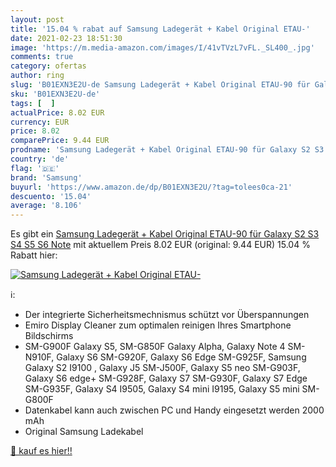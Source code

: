 ```yaml
---
layout: post
title: '15.04 % rabat auf Samsung Ladegerät + Kabel Original ETAU-'
date: 2021-02-23 18:51:30
image: 'https://m.media-amazon.com/images/I/41vTVzL7vFL._SL400_.jpg'
comments: true
category: ofertas
author: ring
slug: 'B01EXN3E2U-de Samsung Ladegerät + Kabel Original ETAU-90 für Galaxy S2...'
sku: 'B01EXN3E2U-de'
tags: [  ]
actualPrice: 8.02 EUR
currency: EUR
price: 8.02
comparePrice: 9.44 EUR
prodname: 'Samsung Ladegerät + Kabel Original ETAU-90 für Galaxy S2 S3 S4 S5 S6 Note'
country: 'de'
flag: '🇩🇪'
brand: 'Samsung'
buyurl: 'https://www.amazon.de/dp/B01EXN3E2U/?tag=tolees0ca-21'
descuento: '15.04'
average: '8.106'
---
```


Es gibt ein [Samsung Ladegerät + Kabel Original ETAU-90 für Galaxy S2 S3 S4 S5 S6 Note](https://www.amazon.de/dp/B01EXN3E2U/?tag=tolees0ca-21) mit aktuellem Preis 8.02 EUR (original: 9.44 EUR) 15.04 % Rabatt hier:

[![Samsung Ladegerät + Kabel Original ETAU-](https://m.media-amazon.com/images/I/41vTVzL7vFL._SL400_.jpg)](https://www.amazon.de/dp/B01EXN3E2U/?tag=tolees0ca-21)

ℹ️:

- Der integrierte Sicherheitsmechnismus schützt vor Überspannungen
- Emiro Display Cleaner zum optimalen reinigen Ihres Smartphone Bildschirms
- SM-G900F Galaxy S5, SM-G850F Galaxy Alpha, Galaxy Note 4 SM-N910F, Galaxy S6 SM-G920F, Galaxy S6 Edge SM-G925F, Samsung Galaxy S2 I9100 , Galaxy J5 SM-J500F, Galaxy S5 neo SM-G903F, Galaxy S6 edge+ SM-G928F, Galaxy S7 SM-G930F, Galaxy S7 Edge SM-G935F, Galaxy S4 I9505, Galaxy S4 mini I9195, Galaxy S5 mini SM-G800F
- Datenkabel kann auch zwischen PC und Handy eingesetzt werden 2000 mAh
- Original Samsung Ladekabel

[🛒 kauf es hier!!](https://www.amazon.de/dp/B01EXN3E2U/?tag=tolees0ca-21)
